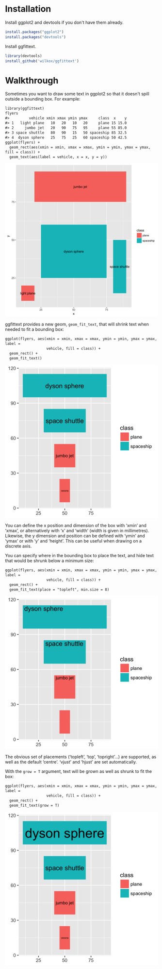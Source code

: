 # Installation

Install ggplot2 and devtools if you don't have them already.

``` r
install.packages("ggplot2")
install.packages("devtools")
```

Install ggfittext.

``` r
library(devtools)
install_github('wilkox/ggfittext')
```

# Walkthrough

Sometimes you want to draw some text in ggplot2 so that it doesn't spill outside
a bounding box. For example:

```{r}
library(ggfittext)
flyers
#>         vehicle xmin xmax ymin ymax     class  x    y
#> 1   light plane   10   20   10   20     plane 15 15.0
#> 2     jumbo jet   20   90   75   95     plane 55 85.0
#> 3 space shuttle   80   90   15   50 spaceship 85 32.5
#> 4  dyson sphere   25   75   25   60 spaceship 50 42.5
ggplot(flyers) +
  geom_rect(aes(xmin = xmin, xmax = xmax, ymin = ymin, ymax = ymax, fill = class)) +
  geom_text(aes(label = vehicle, x = x, y = y))
```

![Text drawn with `geom_text`](vignettes/geom_text.png)

ggfittext provides a new geom, `geom_fit_text`, that will shrink text when
needed to fit a bounding box:

```{r}
ggplot(flyers, aes(xmin = xmin, xmax = xmax, ymin = ymin, ymax = ymax, label =
                   vehicle, fill = class)) +
  geom_rect() +
  geom_fit_text()
```

![Text drawn with `geom_fit_text`](vignettes/geom_fit_text.png)

You can define the x position and dimension of the box with ‘xmin’ and ‘xmax’,
or alternatively with ‘x’ and ‘width’ (width is given in millimetres). Likewise,
the y dimension and position can be defined with ‘ymin’ and ‘ymax’ or with ‘y’
and ‘height’. This can be useful when drawing on a discrete axis.

You can specify where in the bounding box to place the text, and hide text that
would be shrunk below a minimum size:

```{r}
ggplot(flyers, aes(xmin = xmin, xmax = xmax, ymin = ymin, ymax = ymax, label =
                   vehicle, fill = class)) +
  geom_rect() +
  geom_fit_text(place = "topleft", min.size = 8)
```

![Text drawn with `geom_fit_text` and arguments](vignettes/geom_fit_text_args.png)

The obvious set of placements (‘topleft’, ‘top’, ‘topright’...) are supported,
as well as the default ‘centre’. ‘vjust’ and ‘hjust’ are set automatically.

With the `grow = T` argument, text will be grown as well as shrunk to fit the
box:

```{r}
ggplot(flyers, aes(xmin = xmin, xmax = xmax, ymin = ymin, ymax = ymax, label =
                   vehicle, fill = class)) +
  geom_rect() +
  geom_fit_text(grow = T)
```

![Text drawn with `geom_fit_text` and arguments including `grow = T`](vignettes/geom_fit_text_grow.png)
